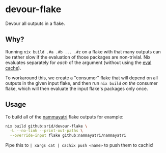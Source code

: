 # devour-flake

Devour all outputs in a flake.

## Why?

Running `nix build .#a .#b ... .#z` on a flake with that many outputs can be rather slow if the evaluation of those packages are non-trivial. Nix evaluates separately for *each* of the argument (without using the [eval cache](https://www.tweag.io/blog/2020-06-25-eval-cache/)).

To workaround this, we create a "consumer" flake that will depend on all outputs in the given input flake, and then run `nix build` *on the* consumer flake, which will then evaluate the input flake's packages only once.


## Usage

To build all of the [nammayatri](https://github.com/nammayatri/nammayatri) flake outputs for example:

```bash
nix build github:srid/devour-flake \
  -L --no-link --print-out-paths \
  --override-input flake github:nammayatri/nammayatri
```

Pipe this to `| xargs cat | cachix push <name>` to push them to cachix!